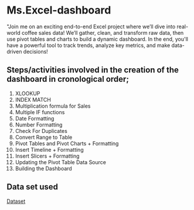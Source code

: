 # Ms.Excel-dashboard
"Join me on an exciting end-to-end Excel project where we’ll dive into real-world coffee sales data! We’ll gather, clean, and transform raw data, then use pivot tables and charts to build a dynamic dashboard. In the end, you'll have a powerful tool to track trends, analyze key metrics, and make data-driven decisions!


## Steps/activities involved in the creation of the dashboard in cronological order;
1.	XLOOKUP
2.	INDEX MATCH
3.	Multiplication formula for Sales
4.	Multiple IF functions
5.	Date Formatting
6.	Number Formatting
7.	Check For Duplicates
8.	Convert Range to Table
9.	Pivot Tables and Pivot Charts + Formatting
10.	Insert Timeline + Formatting
11.	Insert Slicers + Formatting
12.	Updating the Pivot Table Data Source
13.	Building the Dashboard

    
 ## Data set used  
[Dataset](https://github.com/babazeek/Excel-dashboard/blob/main/coffeeOrdersProjectdata.xlsx)


